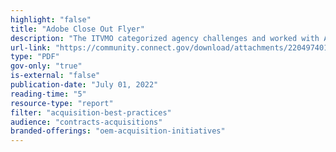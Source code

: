 ```yaml
---
highlight: "false"
title: "Adobe Close Out Flyer"
description: "The ITVMO categorized agency challenges and worked with Adobe to provide solutions. The resulting resources and trainings provided significantly reduced the challenges and impacts previously identified."
url-link: "https://community.connect.gov/download/attachments/2204974017/ITVMO%20Adobe%20Forum%20Summary%20Final%20%281%29.pdf?api=v2"
type: "PDF"
gov-only: "true"
is-external: "false"
publication-date: "July 01, 2022"
reading-time: "5"
resource-type: "report"
filter: "acquisition-best-practices"
audience: "contracts-acquisitions"
branded-offerings: "oem-acquisition-initiatives"
---
```

